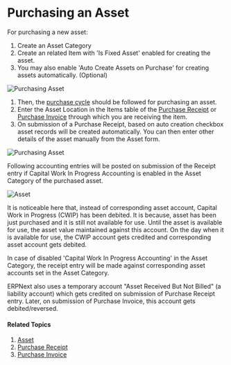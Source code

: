 # Purchasing an Asset

For purchasing a new asset:

1. Create an Asset Category
1. Create an related Item with 'Is Fixed Asset' enabled for creating the asset.
1. You may also enable 'Auto Create Assets on Purchase' for creating assets automatically. (Optional)

<img class="screenshot" alt="Purchasing Asset" src="{{docs_base_url}}/assets/img/asset/asset-purchase-receipt.png">

1. Then, the [purchase cycle](/docs/user/manual/en/buying/purchase-order) should be followed for purchasing an asset.
1. Enter the Asset Location in the Items table of the [Purchase Receipt](/docs/user/manual/en/stock/purchase-receipt) or [Purchase Invoice](/docs/user/manual/en/accounts/purchase-invoice) through which you are receiving the item.
1. On submission of a Purchase Receipt, based on auto creation checkbox asset records will be created automatically. You can then enter other details of the asset manually from the Asset form.

<img class="screenshot" alt="Purchasing Asset" src="{{docs_base_url}}/assets/img/asset/asset-purchase-receipt.png">

Following accounting entries will be posted on submission of the Receipt entry if Capital Work In Progress Accounting is enabled in the Asset Category of the purchased asset.

<img class="screenshot" alt="Asset" src="{{docs_base_url}}/assets/img/asset/asset-purchase-receipt-gl-entries.png">

It is noticeable here that, instead of corresponding asset account, Capital Work in Progress (CWIP) has been debited. It is because, asset has been just purchased and it is still not available for use. Until the asset is available for use, the asset value maintained against this account. On the day when it is available for use, the CWIP account gets credited and corresponding asset account gets debited.

In case of disabled 'Capital Work In Progress Accounting' in the Asset Category, the receipt entry will be made against corresponding asset accounts set in the Asset Category.

ERPNext also uses a temporary account "Asset Received But Not Billed" (a liability account) which gets credited on submission of Purchase Receipt entry. Later, on submission of Purchase Invoice, this account gets debited/reversed.

#### Related Topics
1. [Asset](/docs/user/manual/en/asset/asset)
1. [Purchase Receipt](/docs/user/manual/en/stock/purchase-receipt)
1. [Purchase Invoice](/docs/user/manual/en/accounts/purchase-invoice)